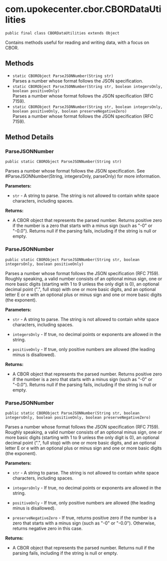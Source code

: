 # com.upokecenter.cbor.CBORDataUtilities

    public final class CBORDataUtilities extends Object

Contains methods useful for reading and writing data, with a focus on CBOR.

## Methods

* `static CBORObject ParseJSONNumber(String str)`<br>
 Parses a number whose format follows the JSON specification.
* `static CBORObject ParseJSONNumber(String str,
               boolean integersOnly,
               boolean positiveOnly)`<br>
 Parses a number whose format follows the JSON specification (RFC 7159).
* `static CBORObject ParseJSONNumber(String str,
               boolean integersOnly,
               boolean positiveOnly,
               boolean preserveNegativeZero)`<br>
 Parses a number whose format follows the JSON specification (RFC 7159).

## Method Details

### ParseJSONNumber
    public static CBORObject ParseJSONNumber(String str)
Parses a number whose format follows the JSON specification. See
 #ParseJSONNumber(String, integersOnly, parseOnly) for more
 information.

**Parameters:**

* <code>str</code> - A string to parse. The string is not allowed to contain white
 space characters, including spaces.

**Returns:**

* A CBOR object that represents the parsed number. Returns positive
 zero if the number is a zero that starts with a minus sign (such as
 "-0" or "-0.0"). Returns null if the parsing fails, including if the
 string is null or empty.

### ParseJSONNumber
    public static CBORObject ParseJSONNumber(String str, boolean integersOnly, boolean positiveOnly)
Parses a number whose format follows the JSON specification (RFC 7159).
 Roughly speaking, a valid number consists of an optional minus sign,
 one or more basic digits (starting with 1 to 9 unless the only digit
 is 0), an optional decimal point (".", full stop) with one or more
 basic digits, and an optional letter E or e with an optional plus or
 minus sign and one or more basic digits (the exponent).

**Parameters:**

* <code>str</code> - A string to parse. The string is not allowed to contain white
 space characters, including spaces.

* <code>integersOnly</code> - If true, no decimal points or exponents are allowed in
 the string.

* <code>positiveOnly</code> - If true, only positive numbers are allowed (the leading
 minus is disallowed).

**Returns:**

* A CBOR object that represents the parsed number. Returns positive
 zero if the number is a zero that starts with a minus sign (such as
 "-0" or "-0.0"). Returns null if the parsing fails, including if the
 string is null or empty.

### ParseJSONNumber
    public static CBORObject ParseJSONNumber(String str, boolean integersOnly, boolean positiveOnly, boolean preserveNegativeZero)
Parses a number whose format follows the JSON specification (RFC 7159).
 Roughly speaking, a valid number consists of an optional minus sign,
 one or more basic digits (starting with 1 to 9 unless the only digit
 is 0), an optional decimal point (".", full stop) with one or more
 basic digits, and an optional letter E or e with an optional plus or
 minus sign and one or more basic digits (the exponent).

**Parameters:**

* <code>str</code> - A string to parse. The string is not allowed to contain white
 space characters, including spaces.

* <code>integersOnly</code> - If true, no decimal points or exponents are allowed in
 the string.

* <code>positiveOnly</code> - If true, only positive numbers are allowed (the leading
 minus is disallowed).

* <code>preserveNegativeZero</code> - If true, returns positive zero if the number is
 a zero that starts with a minus sign (such as "-0" or "-0.0").
 Otherwise, returns negative zero in this case.

**Returns:**

* A CBOR object that represents the parsed number. Returns null if the
 parsing fails, including if the string is null or empty.
